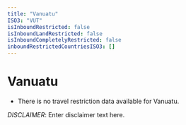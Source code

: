 ```yaml
---
title: "Vanuatu"
ISO3: "VUT"
isInboundRestricted: false
isInboundLandRestricted: false
isInboundCompletelyRestricted: false
inboundRestrictedCountriesISO3: []
---
```


# Vanuatu

* There is no travel restriction data available for Vanuatu.

*DISCLAIMER*: Enter disclaimer text here.
